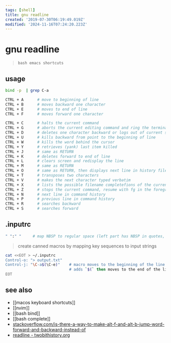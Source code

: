 ```yaml
---
tags: [shell]
title: gnu readline
created: '2019-07-30T06:19:49.019Z'
modified: '2024-11-16T07:24:20.223Z'
---
```


# gnu readline

> `bash emacs shortcuts`

## usage

```sh
bind -p  | grep C-a

CTRL + A      # move to beginning of line
CTRL + B      # moves backward one character
CTRL + E      # moves to end of line
CTRL + F      # moves forward one character

CTRL + C      # halts the current command
CTRL + G      # aborts the current editing command and ring the terminal bell
CTRL + D      # deletes one character backward or logs out of current session, similar to exit
CTRL + U      # kills backward from point to the beginning of line
CTRL + W      # kills the word behind the cursor
CTRL + Y      # retrieves (yank) last item killed
CTRL + J      # same as RETURN
CTRL + K      # deletes forward to end of line
CTRL + L      # clears screen and redisplay the line
CTRL + M      # same as RETURN
CTRL + O      # same as RETURN, then displays next line in history file
CTRL + T      # transposes two characters
CTRL + V      # makes the next character typed verbatim
CTRL + X      # lists the possible filename completefions of the current word
CTRL + Z      # stops the current command, resume with fg in the foreground or bg in the background
CTRL + N      # next line in command history
CTRL + P      # previous line in command history
CTRL + R      # searches backward
CTRL + S      # searches forward
```

## .inputrc

```sh
" ":" "     # map NBSP to regular space (left part has NBSP in quotes, right part has space)
```

> create canned macros by mapping key sequences to input strings

```sh
cat <<EOT > ~/.inputrc
Control-o: "> output.txt"
Control-j: "\C-a$(\C-e)"    # macro moves to the beginning of the line with Ctrl-A, 
                            # adds `$(` then moves to the end of the line with Ctrl-E and adds `)`
EOT
```

## see also

- [[macos keyboard shortcuts]]
- [[nvim]]
- [[bash bind]]
- [[bash complete]]
- [stackoverflow.com/is-there-a-way-to-make-alt-f-and-alt-b-jump-word-forward-and-backward-instead-of](https://stackoverflow.com/questions/20146972/is-there-a-way-to-make-alt-f-and-alt-b-jump-word-forward-and-backward-instead-of)
- [readline - twobithistory.org](https://twobithistory.org/2019/08/22/readline.html)
